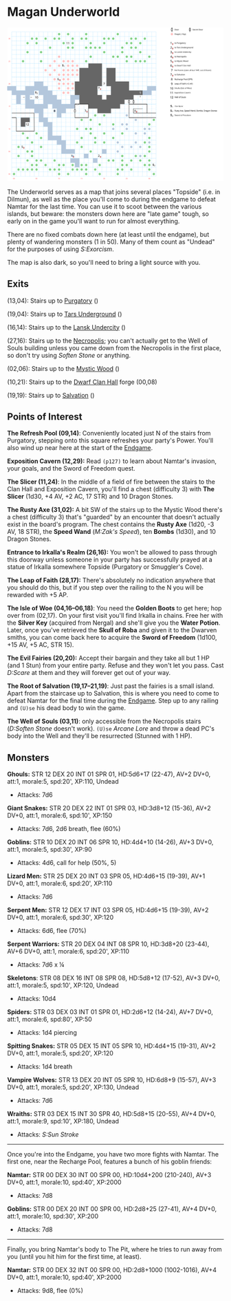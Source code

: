 # Magan Underworld

![map](magan-underworld.svg)

The Underworld serves as a map that joins several places "Topside" (i.e. in Dilmun), as well as the place you'll come to during the endgame to defeat Namtar for the last time. You can use it to scoot between the various islands, but beware: the monsters down here are "late game" tough, so early on in the game you'll want to run for almost everything.

There are no fixed combats down here (at least until the endgame), but plenty of wandering monsters (1 in 50). Many of them count as "Undead" for the purposes of using *S:Exorcism*.

The map is also dark, so you'll need to bring a light source with you.

## Exits

(13,04): Stairs up to [Purgatory](purgatory.md) ()

(19,04): Stairs up to [Tars Underground](tars-underground.md) ()

(16,14): Stairs up to the [Lansk Undercity](lansk-undercity.md) ()

(27,16): Stairs up to the [Necropolis](necropolis.md); you can't actually get to the Well of Souls building unless you came down from the Necropolis in the first place, so don't try using *Soften Stone* or anything.

(02,06): Stairs up to the [Mystic Wood](mystic-wood.md) ()

(10,21): Stairs up to the [Dwarf Clan Hall](dwarf-clan-hall.md) forge (00,08)

(19,19): Stairs up to [Salvation](salvation.md) ()

## Points of Interest

**The Refresh Pool (09,14)**: Conveniently located just N of the stairs from Purgatory, stepping onto this square refreshes your party's Power. You'll also wind up near here at the start of the [Endgame](../walkthrough.md#endgame).

**Exposition Cavern (12,29):** Read `(p127)` to learn about Namtar's invasion, your goals, and the Sword of Freedom quest.

**The Slicer (11,24)**: In the middle of a field of fire between the stairs to the Clan Hall and Exposition Cavern, you'll find a chest (difficulty 3) with **The Slicer** (1d30, +4 AV, +2 AC, 17 STR) and 10 Dragon Stones.

**The Rusty Axe (31,02):** A bit SW of the stairs up to the Mystic Wood there's a chest (difficulty 3) that's "guarded" by an encounter that doesn't actually exist in the board's program. The chest contains the **Rusty Axe** (1d20, -3 AV, 18 STR), the **Speed Wand** (*M:Zak's Speed*), ten **Bombs** (1d30), and 10 Dragon Stones.

**Entrance to Irkalla's Realm (26,16):** You won't be allowed to pass through this doorway unless someone in your party has successfully prayed at a statue of Irkalla somewhere Topside (Purgatory or Smuggler's Cove).

**The Leap of Faith (28,17):** There's absolutely no indication anywhere that you should do this, but if you step over the railing to the N you will be rewarded with +5 AP.

**The Isle of Woe (04,16–06,18)**: You need the **Golden Boots** to get here; hop over from (02,17). On your first visit you'll find Irkalla in chains. Free her with the **Silver Key** (acquired from Nergal) and she'll give you the **Water Potion**. Later, once you've retrieved the **Skull of Roba** and given it to the Dwarven smiths, you can come back here to acquire the **Sword of Freedom** (1d100, +15 AV, +5 AC, STR 15).

**The Evil Fairies (20,20):** Accept their bargain and they take all but 1 HP (and 1 Stun) from your entire party. Refuse and they won't let you pass. Cast *D:Scare* at them and they will forever get out of your way.

**The Root of Salvation (19,17–21,19)**: Just past the fairies is a small island. Apart from the staircase up to Salvation, this is where you need to come to defeat Namtar for the final time during the [Endgame](../walthrough.md). Step up to any railing and `(U)se` his dead body to win the game.

**The Well of Souls (03,11)**: only accessible from the Necropolis stairs (*D:Soften Stone* doesn't work). `(U)se` *Arcane Lore* and throw a dead PC's body into the Well and they'll be resurrected (Stunned with 1 HP).

## Monsters

**Ghouls:** STR 12 DEX 20 INT 01 SPR 01, HD:5d6+17 (22-47), AV+2 DV+0, att:1, morale:5, spd:20', XP:110, Undead

- Attacks: 7d6

**Giant Snakes:** STR 20 DEX 22 INT 01 SPR 03, HD:3d8+12 (15-36), AV+2 DV+0, att:1, morale:6, spd:10', XP:150

- Attacks: 7d6, 2d6 breath, flee (60%)

**Goblins:** STR 10 DEX 20 INT 06 SPR 10, HD:4d4+10 (14-26), AV+3 DV+0, att:1, morale:5, spd:30', XP:90

- Attacks: 4d6, call for help (50%, 5)

**Lizard Men:** STR 25 DEX 20 INT 03 SPR 05, HD:4d6+15 (19-39), AV+1 DV+0, att:1, morale:6, spd:20', XP:110

- Attacks: 7d6

**Serpent Men:** STR 12 DEX 17 INT 03 SPR 05, HD:4d6+15 (19-39), AV+2 DV+0, att:1, morale:6, spd:30', XP:120

- Attacks: 6d6, flee (70%)

**Serpent Warriors:** STR 20 DEX 04 INT 08 SPR 10, HD:3d8+20 (23-44), AV+6 DV+0, att:1, morale:6, spd:20', XP:110

- Attacks: 7d6 x ¼

**Skeletons**: STR 08 DEX 16 INT 08 SPR 08, HD:5d8+12 (17-52), AV+3 DV+0, att:1, morale:5, spd:10', XP:120, Undead

- Attacks: 10d4

**Spiders:** STR 03 DEX 03 INT 01 SPR 01, HD:2d6+12 (14-24), AV+7 DV+0, att:1, morale:6, spd:80', XP:50

- Attacks: 1d4 piercing

**Spitting Snakes:** STR 05 DEX 15 INT 05 SPR 10, HD:4d4+15 (19-31), AV+2 DV+0, att:1, morale:5, spd:20', XP:120

- Attacks: 1d4 breath

**Vampire Wolves:** STR 13 DEX 20 INT 05 SPR 10, HD:6d8+9 (15-57), AV+3 DV+0, att:1, morale:5, spd:20', XP:130, Undead

- Attacks: 7d6

**Wraiths:** STR 03 DEX 15 INT 30 SPR 40, HD:5d8+15 (20-55), AV+4 DV+0, att:1, morale:9, spd:10', XP:180, Undead

- Attacks: *S:Sun Stroke*

------

Once you're into the Endgame, you have two more fights with Namtar. The first one, near the Recharge Pool, features a bunch of his goblin friends:

**Namtar:** STR 00 DEX 30 INT 00 SPR 00, HD:10d4+200 (210-240), AV+3 DV+0, att:1, morale:10, spd:40', XP:2000

- Attacks: 7d8

**Goblins:** STR 00 DEX 20 INT 00 SPR 00, HD:2d8+25 (27-41), AV+4 DV+0, att:1, morale:10, spd:30', XP:200

- Attacks: 7d8

------

Finally, you bring Namtar's body to The Pit, where he tries to run away from you (until you hit him for the first time, at least).

**Namtar:** STR 00 DEX 32 INT 00 SPR 00, HD:2d8+1000 (1002-1016), AV+4 DV+0, att:1, morale:10, spd:40', XP:2000

- Attacks: 9d8, flee (0%)

